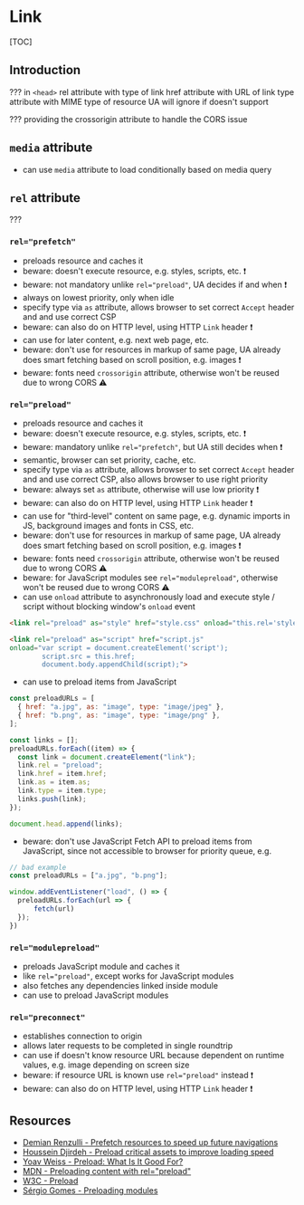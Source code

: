 # Link

[TOC]


<!-- ToDo: finish -->

## Introduction

???
in `<head>`
rel attribute with type of link
href attribute with URL of link
type attribute with MIME type of resource
  UA will ignore if doesn't support


??? providing the crossorigin attribute to handle the CORS issue



## `media` attribute

- can use `media` attribute to load conditionally based on media query


## `rel` attribute

???

<!-- todo: noopener noreferrer nofollow on user generated links ?! -->

### `rel="prefetch"`

- preloads resource and caches it
- beware: doesn't execute resource, e.g. styles, scripts, etc. ❗️
- beware: not mandatory unlike `rel="preload"`, UA decides if and when ❗️
- always on lowest priority, only when idle
- specify type via `as` attribute, allows browser to set correct `Accept` header and and use correct CSP
- beware: can also do on HTTP level, using HTTP `Link` header ❗️
- can use for later content, e.g. next web page, etc.
- beware: don't use for resources in markup of same page, UA already does smart fetching based on scroll position, e.g. images ❗️
- beware: fonts need `crossorigin` attribute, otherwise won't be reused due to wrong CORS ⚠️

### `rel="preload"`

- preloads resource and caches it
- beware: doesn't execute resource, e.g. styles, scripts, etc. ❗️
- beware: mandatory unlike `rel="prefetch"`, but UA still decides when ❗️
- semantic, browser can set priority, cache, etc.
- specify type via `as` attribute, allows browser to set correct `Accept` header and and use correct CSP, also allows browser to use right priority
- beware: always set `as` attribute, otherwise will use low priority ❗️
- beware: can also do on HTTP level, using HTTP `Link` header ❗️
- can use for "third-level" content on same page, e.g. dynamic imports in JS, background images and fonts in CSS, etc.
- beware: don't use for resources in markup of same page, UA already does smart fetching based on scroll position, e.g. images ❗️
- beware: fonts need `crossorigin` attribute, otherwise won't be reused due to wrong CORS ⚠️
- beware: for JavaScript modules see `rel="modulepreload"`, otherwise won't be reused due to wrong CORS ⚠️
- can use `onload` attribute to asynchronously load and execute style / script without blocking window's `onload` event

```html
<link rel="preload" as="style" href="style.css" onload="this.rel='stylesheet'">
```

```html
<link rel="preload" as="script" href="script.js"
onload="var script = document.createElement('script');
        script.src = this.href;
        document.body.appendChild(script);">
```

- can use to preload items from JavaScript

```js
const preloadURLs = [
  { href: "a.jpg", as: "image", type: "image/jpeg" },
  { href: "b.png", as: "image", type: "image/png" },
];

const links = [];
preloadURLs.forEach((item) => {
  const link = document.createElement("link");
  link.rel = "preload";
  link.href = item.href;
  link.as = item.as;
  link.type = item.type;
  links.push(link);
});

document.head.append(links);
```

- beware: don't use JavaScript Fetch API to preload items from JavaScript, since not accessible to browser for priority queue, e.g.

```javascript
// bad example
const preloadURLs = ["a.jpg", "b.png"];

window.addEventListener("load", () => {
  preloadURLs.forEach(url => {
      fetch(url)
  });
})
```

### `rel="modulepreload"`

- preloads JavaScript module and caches it
- like `rel="preload"`, except works for JavaScript modules
- also fetches any dependencies linked inside module
- can use to preload JavaScript modules

### `rel="preconnect"`

- establishes connection to origin
- allows later requests to be completed in single roundtrip
- can use if doesn't know resource URL because dependent on runtime values, e.g. image depending on screen size
- beware: if resource URL is known use `rel="preload"` instead ❗️
- beware: can also do on HTTP level, using HTTP `Link` header ❗️



## Resources

- [Demian Renzulli - Prefetch resources to speed up future navigations](https://web.dev/link-prefetch/)
- [Houssein Djirdeh - Preload critical assets to improve loading speed](https://web.dev/preload-critical-assets/)
- [Yoav Weiss - Preload: What Is It Good For?](https://www.smashingmagazine.com/2016/02/preload-what-is-it-good-for/)
- [MDN - Preloading content with rel="preload"](https://developer.mozilla.org/en-US/docs/Web/HTML/Preloading_content)
- [W3C - Preload](https://www.w3.org/TR/preload/)
- [Sérgio Gomes - Preloading modules](https://developers.google.com/web/updates/2017/12/modulepreload)